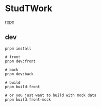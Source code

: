 <!--
 * @Descripttion:
 * @Author: CodeGetters
 * @version:
 * @Date: 2023-06-18 20:30:52
 * @LastEditors: CodeGetters
 * @LastEditTime: 2023-07-01 08:49:57
-->

# StudTWork

[repo](https://github.com/CodeGetters/studTWork)

## dev

```shell
pnpm install

# front
pnpm dev:front

# back
pnpm dev:back

# build
pnpm build:front

# or you just want to build with mock data
pnpm build:front-mock
```
